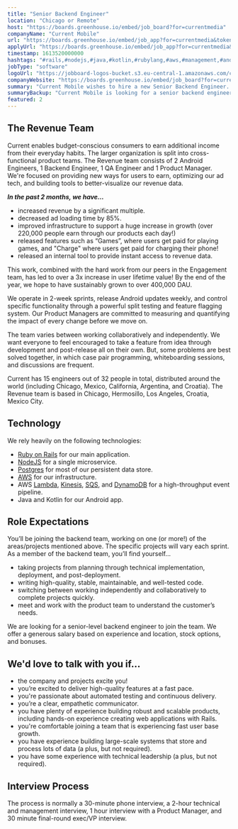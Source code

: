 ```yaml
---
title: "Senior Backend Engineer"
location: "Chicago or Remote"
host: "https://boards.greenhouse.io/embed/job_board?for=currentmedia"
companyName: "Current Mobile"
url: "https://boards.greenhouse.io/embed/job_app?for=currentmedia&token=4385756002"
applyUrl: "https://boards.greenhouse.io/embed/job_app?for=currentmedia&token=4385756002#app"
timestamp: 1613520000000
hashtags: "#rails,#nodejs,#java,#kotlin,#rubylang,#aws,#management,#android,#operations,#postgresql"
jobType: "software"
logoUrl: "https://jobboard-logos-bucket.s3.eu-central-1.amazonaws.com/current-mobile"
companyWebsite: "https://boards.greenhouse.io/embed/job_board?for=currentmedia"
summary: "Current Mobile wishes to hire a new Senior Backend Engineer. If you have plenty of experience building robust and scalable products, including hands-on experience creating web applications with Rails, consider applying."
summaryBackup: "Current Mobile is looking for a senior backend engineer that has experience in: #rails, #management, #android."
featured: 2
---
```


## The Revenue Team

Current enables budget-conscious consumers to earn additional income from their everyday habits. The larger organization is split into cross-functional product teams. The Revenue team consists of 2 Android Engineers, 1 Backend Engineer, 1 QA Engineer and 1 Product Manager. We're focused on providing new ways for users to earn, optimizing our ad tech, and building tools to better-visualize our revenue data.

**_In the past 2 months, we have…_**

*   increased revenue by a significant multiple.
*   decreased ad loading time by 85%.
*   improved infrastructure to support a huge increase in growth (over 220,000 people earn through our products each day!)
*   released features such as “Games”, where users get paid for playing games, and "Charge" where users get paid for charging their phone!
*   released an internal tool to provide instant access to revenue data.

This work, combined with the hard work from our peers in the Engagement team, has led to over a 3x increase in user lifetime value! By the end of the year, we hope to have sustainably grown to over 400,000 DAU.

We operate in 2-week sprints, release Android updates weekly, and control specific functionality through a powerful split testing and feature flagging system. Our Product Managers are committed to measuring and quantifying the impact of every change before we move on.

The team varies between working collaboratively and independently. We want everyone to feel encouraged to take a feature from idea through development and post-release all on their own. But, some problems are best solved together, in which case pair programming, whiteboarding sessions, and discussions are frequent.

Current has 15 engineers out of 32 people in total, distributed around the world (including Chicago, Mexico, California, Argentina, and Croatia). The Revenue team is based in Chicago, Hermosillo, Los Angeles, Croatia, Mexico City.

## Technology

We rely heavily on the following technologies:

*   [Ruby on Rails](https://rubyonrails.org/) for our main application.
*   [NodeJS](https://nodejs.org/) for a single microservice.
*   [Postgres](https://www.postgresql.org/) for most of our persistent data store.
*   [AWS](https://aws.amazon.com/) for our infrastructure.
*   AWS [Lambda](https://aws.amazon.com/lambda/), [Kinesis](https://aws.amazon.com/kinesis/), [SQS](https://aws.amazon.com/sqs/), and [DynamoDB](https://aws.amazon.com/dynamodb/) for a high-throughput event pipeline.
*   Java and Kotlin for our Android app.

## Role Expectations

You’ll be joining the backend team, working on one (or more!) of the areas/projects mentioned above. The specific projects will vary each sprint. As a member of the backend team, you’ll find yourself...

*   taking projects from planning through technical implementation, deployment, and post-deployment.
*   writing high-quality, stable, maintainable, and well-tested code.
*   switching between working independently and collaboratively to complete projects quickly.
*   meet and work with the product team to understand the customer’s needs.

We are looking for a senior-level backend engineer to join the team. We offer a generous salary based on experience and location, stock options, and bonuses.

## We'd love to talk with you if…

*   the company and projects excite you!
*   you’re excited to deliver high-quality features at a fast pace.
*   you're passionate about automated testing and continuous delivery.
*   you’re a clear, empathetic communicator.
*   you have plenty of experience building robust and scalable products, including hands-on experience creating web applications with Rails.
*   you're comfortable joining a team that is experiencing fast user base growth.
*   you have experience building large-scale systems that store and process lots of data (a plus, but not required).
*   you have some experience with technical leadership (a plus, but not required).

## Interview Process

The process is normally a 30-minute phone interview, a 2-hour technical and management interview, 1 hour interview with a Product Manager, and 30 minute final-round exec/VP interview.
